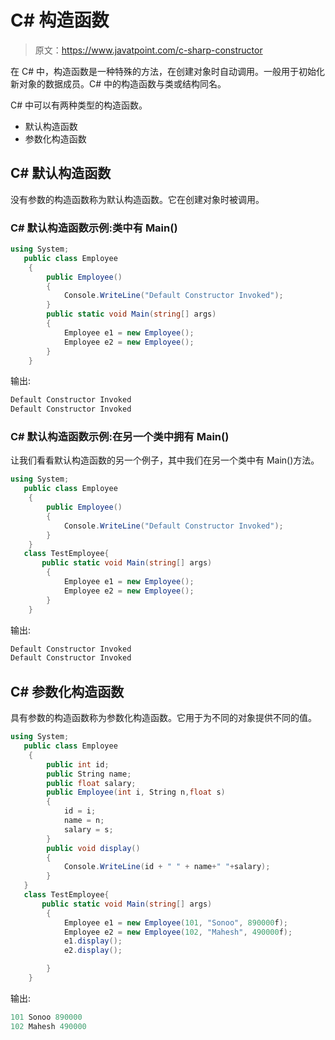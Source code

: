 # C# 构造函数

> 原文：<https://www.javatpoint.com/c-sharp-constructor>

在 C# 中，构造函数是一种特殊的方法，在创建对象时自动调用。一般用于初始化新对象的数据成员。C# 中的构造函数与类或结构同名。

C# 中可以有两种类型的构造函数。

*   默认构造函数
*   参数化构造函数

## C# 默认构造函数

没有参数的构造函数称为默认构造函数。它在创建对象时被调用。

### C# 默认构造函数示例:类中有 Main()

```cs
using System;
   public class Employee
    {
        public Employee()
        {
            Console.WriteLine("Default Constructor Invoked");
        }
        public static void Main(string[] args)
        {
            Employee e1 = new Employee();
            Employee e2 = new Employee();
        }
    }

```

输出:

```cs
Default Constructor Invoked 
Default Constructor Invoked

```

### C# 默认构造函数示例:在另一个类中拥有 Main()

让我们看看默认构造函数的另一个例子，其中我们在另一个类中有 Main()方法。

```cs
using System;
   public class Employee
    {
        public Employee()
        {
            Console.WriteLine("Default Constructor Invoked");
        }
    }
   class TestEmployee{
       public static void Main(string[] args)
        {
            Employee e1 = new Employee();
            Employee e2 = new Employee();
        }
    }

```

输出:

```cs
Default Constructor Invoked 
Default Constructor Invoked

```

## C# 参数化构造函数

具有参数的构造函数称为参数化构造函数。它用于为不同的对象提供不同的值。

```cs
using System;
   public class Employee
    {
        public int id; 
        public String name;
        public float salary;
        public Employee(int i, String n,float s)
        {
            id = i;
            name = n;
            salary = s;
        }
        public void display()
        {
            Console.WriteLine(id + " " + name+" "+salary);
        }
   }
   class TestEmployee{
       public static void Main(string[] args)
        {
            Employee e1 = new Employee(101, "Sonoo", 890000f);
            Employee e2 = new Employee(102, "Mahesh", 490000f);
            e1.display();
            e2.display();

        }
    }

```

输出:

```cs
101 Sonoo 890000
102 Mahesh 490000

```